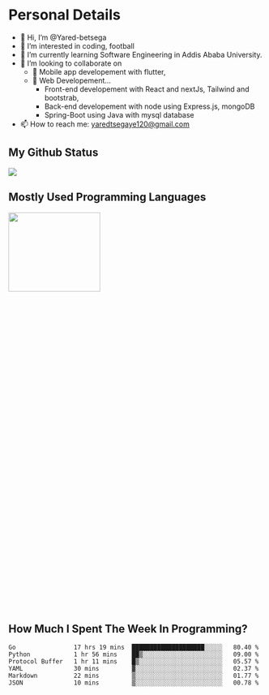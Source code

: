 <h1>Personal Details</h1>

- 👋 Hi, I’m @Yared-betsega
- 👀 I’m interested in coding, football
- 🌱 I’m currently learning Software Engineering in Addis Ababa University.
- 💞️ I’m looking to collaborate on
  - 💞️ Mobile app developement with flutter, 
  - 💞️ Web Developement...
    - Front-end developement with React and nextJs, Tailwind and bootstrab, 
    - Back-end developement with node using Express.js, mongoDB
    - Spring-Boot using Java with mysql database
- 📫 How to reach me: yaredtsegaye120@gmail.com

<h2>My Github Status</h2>
<img src = "https://github-readme-stats.vercel.app/api?username=Yared-betsega&&show_icons=true&title_color=ffffff&icon_color=bb2acf&text_color=daf7dc&bg_color=151515"/>

<h2>Mostly Used Programming Languages</h2>
<img  src="https://wakatime.com/share/@yared/2ea83f02-29da-45b1-ac83-e77e61ce9fc0.svg" width = "60%" height = "20%"/>



<h2>How Much I Spent The Week In Programming?</h2>
<!--START_SECTION:waka-->

```text
Go                17 hrs 19 mins  ████████████████████░░░░░   80.40 %
Python            1 hr 56 mins    ██▒░░░░░░░░░░░░░░░░░░░░░░   09.00 %
Protocol Buffer   1 hr 11 mins    █▒░░░░░░░░░░░░░░░░░░░░░░░   05.57 %
YAML              30 mins         ▓░░░░░░░░░░░░░░░░░░░░░░░░   02.37 %
Markdown          22 mins         ▒░░░░░░░░░░░░░░░░░░░░░░░░   01.77 %
JSON              10 mins         ▒░░░░░░░░░░░░░░░░░░░░░░░░   00.78 %
```

<!--END_SECTION:waka-->

